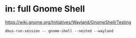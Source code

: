 # in: full Gnome Shell
https://wiki.gnome.org/Initiatives/Wayland/GnomeShell/Testing

`dbus-run-session -- gnome-shell --nested --wayland`
